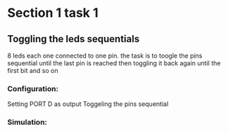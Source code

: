 # Section 1 task 1

## Toggling the leds sequentials 
8 leds each one  connected to one pin.
the task is to toogle the pins sequential until the last pin is reached then toggling it back again until the first bit and so on

### Configuration:
Setting PORT D as output 
Toggeling the pins sequential 

### Simulation:
